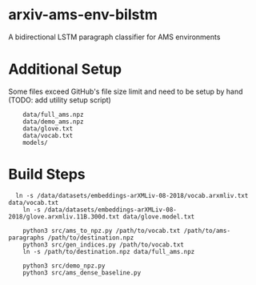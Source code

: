 # arxiv-ams-env-bilstm
A bidirectional LSTM paragraph classifier for AMS environments

# Additional Setup
Some files exceed GitHub's file size limit and need to be setup by hand (TODO: add utility setup script)
```
	data/full_ams.npz
	data/demo_ams.npz
	data/glove.txt
	data/vocab.txt
	models/
```

# Build Steps
```
  ln -s /data/datasets/embeddings-arXMLiv-08-2018/vocab.arxmliv.txt data/vocab.txt
	ln -s /data/datasets/embeddings-arXMLiv-08-2018/glove.arxmliv.11B.300d.txt data/glove.model.txt

	python3 src/ams_to_npz.py /path/to/vocab.txt /path/to/ams-paragraphs /path/to/destination.npz
	python3 src/gen_indices.py /path/to/vocab.txt
	ln -s /path/to/destination.npz data/full_ams.npz
	
	python3 src/demo_npz.py 
	python3 src/ams_dense_baseline.py
```